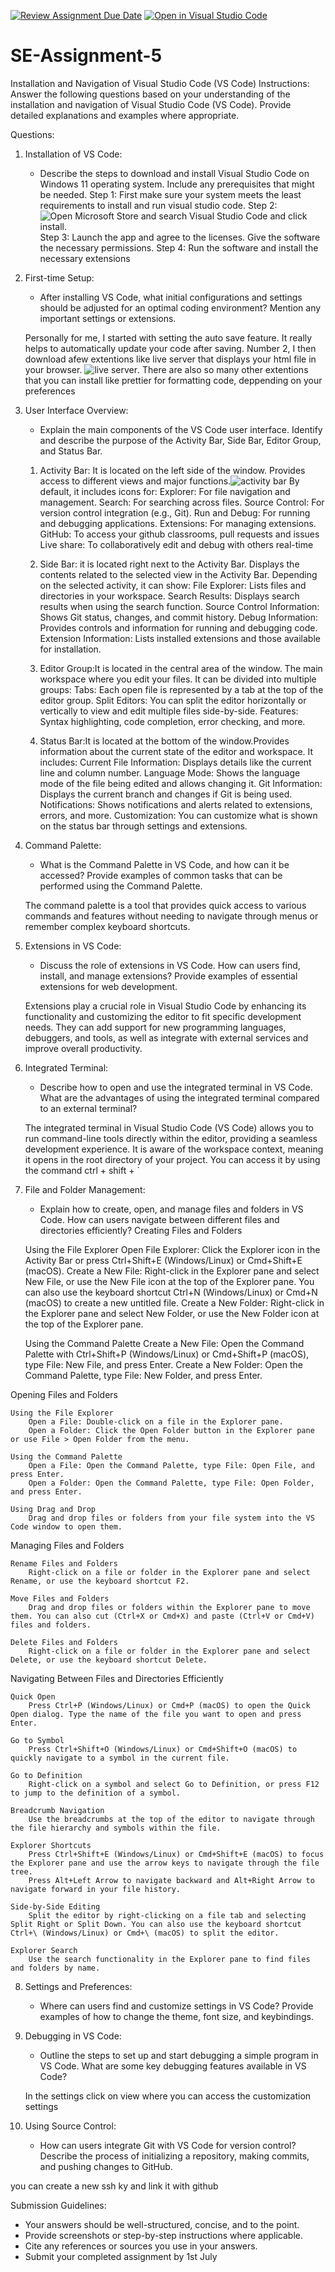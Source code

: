 [![Review Assignment Due Date](https://classroom.github.com/assets/deadline-readme-button-22041afd0340ce965d47ae6ef1cefeee28c7c493a6346c4f15d667ab976d596c.svg)](https://classroom.github.com/a/XoLGRbHq)
[![Open in Visual Studio Code](https://classroom.github.com/assets/open-in-vscode-2e0aaae1b6195c2367325f4f02e2d04e9abb55f0b24a779b69b11b9e10269abc.svg)](https://classroom.github.com/online_ide?assignment_repo_id=15321469&assignment_repo_type=AssignmentRepo)
# SE-Assignment-5
Installation and Navigation of Visual Studio Code (VS Code)
 Instructions:
Answer the following questions based on your understanding of the installation and navigation of Visual Studio Code (VS Code). Provide detailed explanations and examples where appropriate.

 Questions:

1. Installation of VS Code:
   - Describe the steps to download and install Visual Studio Code on Windows 11 operating system. Include any prerequisites that might be needed.
   Step 1: First make sure your system meets the least requirements to install and run visual studio code.
   Step 2: ![Open Microsoft Store and search Visual Studio Code and click install.](./images/img1.png)
   Step 3: Launch the app and agree to the licenses. Give the software the necessary permissions.
   Step 4: Run the software and install the necessary extensions


2. First-time Setup:
   - After installing VS Code, what initial configurations and settings should be adjusted for an optimal coding environment? Mention any important settings or extensions.

   Personally for me, I started with setting the auto save feature. It really helps to automatically update your code after saving. Number 2, I then download afew extentions like live server that displays your html file in your browser. ![live server](./images/img2.png). There are also so many other extentions that you can install like prettier for formatting code, deppending on your preferences


3. User Interface Overview:
   - Explain the main components of the VS Code user interface. Identify and describe the purpose of the Activity Bar, Side Bar, Editor Group, and Status Bar.

   1. Activity Bar: It is located on the left side of the window. Provides access to different views and major functions.![activity bar](./images/img3.png) By default, it includes icons for:
      Explorer: For file navigation and management.
      Search: For searching across files.
      Source Control: For version control integration (e.g., Git).
      Run and Debug: For running and debugging applications.
      Extensions: For managing extensions.
      GitHub: To access your github classrooms, pull requests and issues
      Live share: To collaboratively edit and debug with others real-time
    
   2. Side Bar: it is located right next to the Activity Bar. Displays the contents related to the selected view in the Activity Bar. Depending on the selected activity, it can show:
        File Explorer: Lists files and directories in your workspace.
        Search Results: Displays search results when using the search function.
        Source Control Information: Shows Git status, changes, and commit history.
        Debug Information: Provides controls and information for running and debugging code.
        Extension Information: Lists installed extensions and those available for installation.

   3. Editor Group:It is located in the central area of the window. The main workspace where you edit your files. It can be divided into multiple groups:
        Tabs: Each open file is represented by a tab at the top of the editor group.
        Split Editors: You can split the editor horizontally or vertically to view and edit multiple files side-by-side.
        Features: Syntax highlighting, code completion, error checking, and more.

   4. Status Bar:It is located at the bottom of the window.Provides information about the current state of the editor and workspace. It includes:
        Current File Information: Displays details like the current line and column number.
        Language Mode: Shows the language mode of the file being edited and allows changing it.
        Git Information: Displays the current branch and changes if Git is being used.
        Notifications: Shows notifications and alerts related to extensions, errors, and more.
        Customization: You can customize what is shown on the status bar through settings and extensions.


4. Command Palette:
   - What is the Command Palette in VS Code, and how can it be accessed? Provide examples of common tasks that can be performed using the Command Palette.

   The command palette is a tool that provides quick access to various commands and features without needing to navigate through menus or remember complex keyboard shortcuts.


5. Extensions in VS Code:
   - Discuss the role of extensions in VS Code. How can users find, install, and manage extensions? Provide examples of essential extensions for web development.

   Extensions play a crucial role in Visual Studio Code by enhancing its functionality and customizing the editor to fit specific development needs. They can add support for new programming languages, debuggers, and tools, as well as integrate with external services and improve overall productivity.


6. Integrated Terminal:
   - Describe how to open and use the integrated terminal in VS Code. What are the advantages of using the integrated terminal compared to an external terminal?

   The integrated terminal in Visual Studio Code (VS Code) allows you to run command-line tools directly within the editor, providing a seamless development experience. It is aware of the workspace context, meaning it opens in the root directory of your project. You can access it by using the command ctrl + shift + `


7. File and Folder Management:
   - Explain how to create, open, and manage files and folders in VS Code. How can users navigate between different files and directories efficiently?
   Creating Files and Folders

    Using the File Explorer
        Open File Explorer: Click the Explorer icon in the Activity Bar or press Ctrl+Shift+E (Windows/Linux) or Cmd+Shift+E (macOS).
        Create a New File: Right-click in the Explorer pane and select New File, or use the New File icon at the top of the Explorer pane. You can also use the keyboard shortcut Ctrl+N (Windows/Linux) or Cmd+N (macOS) to create a new untitled file.
        Create a New Folder: Right-click in the Explorer pane and select New Folder, or use the New Folder icon at the top of the Explorer pane.

    Using the Command Palette
        Create a New File: Open the Command Palette with Ctrl+Shift+P (Windows/Linux) or Cmd+Shift+P (macOS), type File: New File, and press Enter.
        Create a New Folder: Open the Command Palette, type File: New Folder, and press Enter.

Opening Files and Folders

    Using the File Explorer
        Open a File: Double-click on a file in the Explorer pane.
        Open a Folder: Click the Open Folder button in the Explorer pane or use File > Open Folder from the menu.

    Using the Command Palette
        Open a File: Open the Command Palette, type File: Open File, and press Enter.
        Open a Folder: Open the Command Palette, type File: Open Folder, and press Enter.

    Using Drag and Drop
        Drag and drop files or folders from your file system into the VS Code window to open them.

Managing Files and Folders

    Rename Files and Folders
        Right-click on a file or folder in the Explorer pane and select Rename, or use the keyboard shortcut F2.

    Move Files and Folders
        Drag and drop files or folders within the Explorer pane to move them. You can also cut (Ctrl+X or Cmd+X) and paste (Ctrl+V or Cmd+V) files and folders.

    Delete Files and Folders
        Right-click on a file or folder in the Explorer pane and select Delete, or use the keyboard shortcut Delete.

Navigating Between Files and Directories Efficiently

    Quick Open
        Press Ctrl+P (Windows/Linux) or Cmd+P (macOS) to open the Quick Open dialog. Type the name of the file you want to open and press Enter.

    Go to Symbol
        Press Ctrl+Shift+O (Windows/Linux) or Cmd+Shift+O (macOS) to quickly navigate to a symbol in the current file.

    Go to Definition
        Right-click on a symbol and select Go to Definition, or press F12 to jump to the definition of a symbol.

    Breadcrumb Navigation
        Use the breadcrumbs at the top of the editor to navigate through the file hierarchy and symbols within the file.

    Explorer Shortcuts
        Press Ctrl+Shift+E (Windows/Linux) or Cmd+Shift+E (macOS) to focus the Explorer pane and use the arrow keys to navigate through the file tree.
        Press Alt+Left Arrow to navigate backward and Alt+Right Arrow to navigate forward in your file history.

    Side-by-Side Editing
        Split the editor by right-clicking on a file tab and selecting Split Right or Split Down. You can also use the keyboard shortcut Ctrl+\ (Windows/Linux) or Cmd+\ (macOS) to split the editor.

    Explorer Search
        Use the search functionality in the Explorer pane to find files and folders by name.


8. Settings and Preferences:
   - Where can users find and customize settings in VS Code? Provide examples of how to change the theme, font size, and keybindings.

9. Debugging in VS Code:
   - Outline the steps to set up and start debugging a simple program in VS Code. What are some key debugging features available in VS Code?
   
   In the settings click on view where you can access the customization settings


10. Using Source Control:
    - How can users integrate Git with VS Code for version control? Describe the process of initializing a repository, making commits, and pushing changes to GitHub.

   you can create a new ssh ky and link it with github


 Submission Guidelines:
- Your answers should be well-structured, concise, and to the point.
- Provide screenshots or step-by-step instructions where applicable.
- Cite any references or sources you use in your answers.
- Submit your completed assignment by 1st July 

